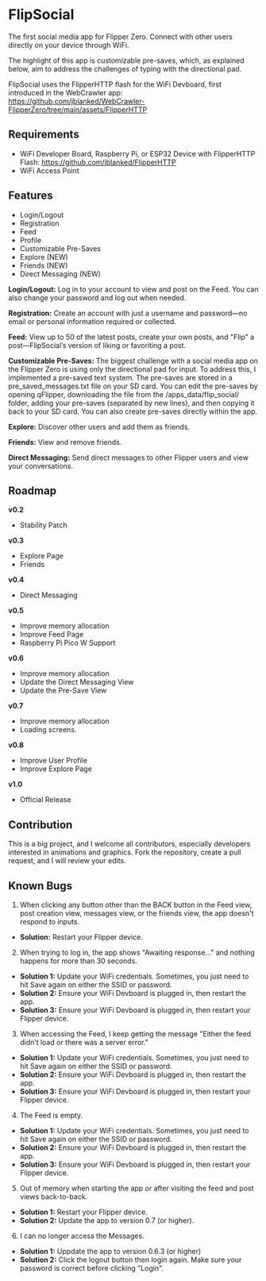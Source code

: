 # FlipSocial
The first social media app for Flipper Zero. Connect with other users directly on your device through WiFi.

The highlight of this app is customizable pre-saves, which, as explained below, aim to address the challenges of typing with the directional pad.

FlipSocial uses the FlipperHTTP flash for the WiFi Devboard, first introduced in the WebCrawler app: https://github.com/jblanked/WebCrawler-FlipperZero/tree/main/assets/FlipperHTTP

## Requirements
- WiFi Developer Board, Raspberry Pi, or ESP32 Device with FlipperHTTP Flash: https://github.com/jblanked/FlipperHTTP
- WiFi Access Point


## Features
- Login/Logout
- Registration
- Feed
- Profile
- Customizable Pre-Saves
- Explore (NEW)
- Friends (NEW)
- Direct Messaging (NEW)

**Login/Logout:** Log in to your account to view and post on the Feed. You can also change your password and log out when needed.

**Registration:** Create an account with just a username and password—no email or personal information required or collected.

**Feed:** View up to 50 of the latest posts, create your own posts, and "Flip" a post—FlipSocial’s version of liking or favoriting a post.

**Customizable Pre-Saves:** The biggest challenge with a social media app on the Flipper Zero is using only the directional pad for input. To address this, I implemented a pre-saved text system. The pre-saves are stored in a pre_saved_messages.txt file on your SD card. You can edit the pre-saves by opening qFlipper, downloading the file from the /apps_data/flip_social/ folder, adding your pre-saves (separated by new lines), and then copying it back to your SD card. You can also create pre-saves directly within the app.

**Explore:** Discover other users and add them as friends.

**Friends:** View and remove friends.

**Direct Messaging:** Send direct messages to other Flipper users and view your conversations.

## Roadmap
**v0.2**
- Stability Patch

**v0.3**
- Explore Page
- Friends

**v0.4**
- Direct Messaging

**v0.5**
- Improve memory allocation
- Improve Feed Page
- Raspberry Pi Pico W Support

**v0.6**
- Improve memory allocation
- Update the Direct Messaging View
- Update the Pre-Save View

**v0.7**
- Improve memory allocation
- Loading screens.

**v0.8**
- Improve User Profile
- Improve Explore Page

**v1.0**
- Official Release

## Contribution
This is a big project, and I welcome all contributors, especially developers interested in animations and graphics. Fork the repository, create a pull request, and I will review your edits.

## Known Bugs
1. When clicking any button other than the BACK button in the Feed view, post creation view, messages view, or the friends view, the app doesn't respond to inputs.
- **Solution:** Restart your Flipper device.
   
2. When trying to log in, the app shows "Awaiting response..." and nothing happens for more than 30 seconds.
- **Solution 1:** Update your WiFi credentials. Sometimes, you just need to hit Save again on either the SSID or password.
- **Solution 2:** Ensure your WiFi Devboard is plugged in, then restart the app.
- **Solution 3:** Ensure your WiFi Devboard is plugged in, then restart your Flipper device.
   
3. When accessing the Feed, I keep getting the message "Either the feed didn’t load or there was a server error."
- **Solution 1:** Update your WiFi credentials. Sometimes, you just need to hit Save again on either the SSID or password.
- **Solution 2:** Ensure your WiFi Devboard is plugged in, then restart the app.
- **Solution 3:** Ensure your WiFi Devboard is plugged in, then restart your Flipper device.
   
4. The Feed is empty.
- **Solution 1:** Update your WiFi credentials. Sometimes, you just need to hit Save again on either the SSID or password.
- **Solution 2:** Ensure your WiFi Devboard is plugged in, then restart the app.
- **Solution 3:** Ensure your WiFi Devboard is plugged in, then restart your Flipper device.

5. Out of memory when starting the app or after visiting the feed and post views back-to-back.
- **Solution 1:** Restart your Flipper device.
- **Solution 2:** Update the app to version 0.7 (or higher).

6. I can no longer access the Messages.
- **Solution 1:** Uppdate the app to version 0.6.3 (or higher)
- **Solution 2:** Click the logout button then login again. Make sure your password is correct before clicking "Login".
